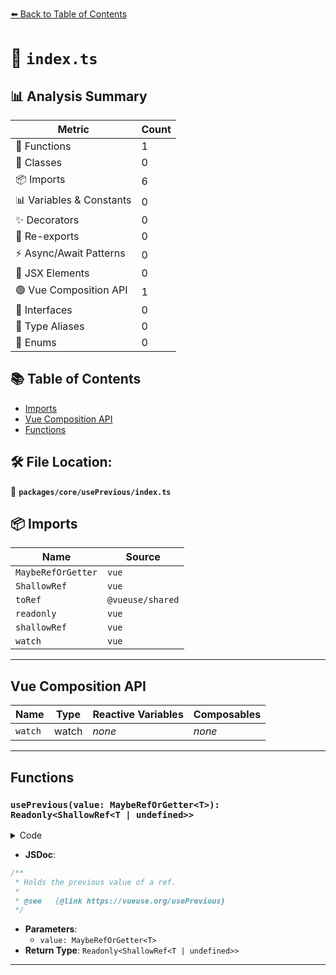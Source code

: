 [⬅️ Back to Table of Contents](../../../index.md)

# 📄 `index.ts`

## 📊 Analysis Summary

| Metric | Count |
|--------|-------|
| 🔧 Functions | 1 |
| 🧱 Classes | 0 |
| 📦 Imports | 6 |
| 📊 Variables & Constants | 0 |
| ✨ Decorators | 0 |
| 🔄 Re-exports | 0 |
| ⚡ Async/Await Patterns | 0 |
| 💠 JSX Elements | 0 |
| 🟢 Vue Composition API | 1 |
| 📐 Interfaces | 0 |
| 📑 Type Aliases | 0 |
| 🎯 Enums | 0 |

## 📚 Table of Contents

- [Imports](#imports)
- [Vue Composition API](#vue-composition-api)
- [Functions](#functions)

## 🛠️ File Location:
📂 **`packages/core/usePrevious/index.ts`**

## 📦 Imports

| Name | Source |
|------|--------|
| `MaybeRefOrGetter` | `vue` |
| `ShallowRef` | `vue` |
| `toRef` | `@vueuse/shared` |
| `readonly` | `vue` |
| `shallowRef` | `vue` |
| `watch` | `vue` |


---

## Vue Composition API

| Name | Type | Reactive Variables | Composables |
|------|------|-------------------|-------------|
| `watch` | watch | *none* | *none* |


---

## Functions

### `usePrevious(value: MaybeRefOrGetter<T>): Readonly<ShallowRef<T | undefined>>`

<details><summary>Code</summary>

```ts
export function usePrevious<T>(value: MaybeRefOrGetter<T>): Readonly<ShallowRef<T | undefined>>
```
</details>

- **JSDoc**:
```ts
/**
 * Holds the previous value of a ref.
 *
 * @see   {@link https://vueuse.org/usePrevious}
 */
```

- **Parameters**:
  - `value: MaybeRefOrGetter<T>`
- **Return Type**: `Readonly<ShallowRef<T | undefined>>`

---